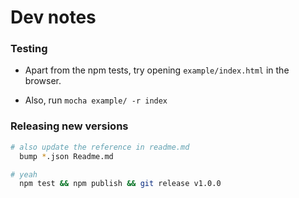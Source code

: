 # Dev notes

### Testing

* Apart from the npm tests, try opening `example/index.html` in the browser.

* Also, run `mocha example/ -r index`

### Releasing new versions

```sh
# also update the reference in readme.md
  bump *.json Readme.md

# yeah
  npm test && npm publish && git release v1.0.0
```
